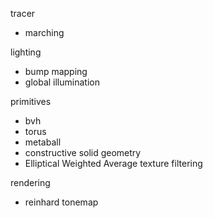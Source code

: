tracer
 - marching

lighting
 - bump mapping
 - global illumination

primitives
 - bvh
 - torus
 - metaball
 - constructive solid geometry
 - Elliptical Weighted Average texture filtering

rendering
 - reinhard tonemap
